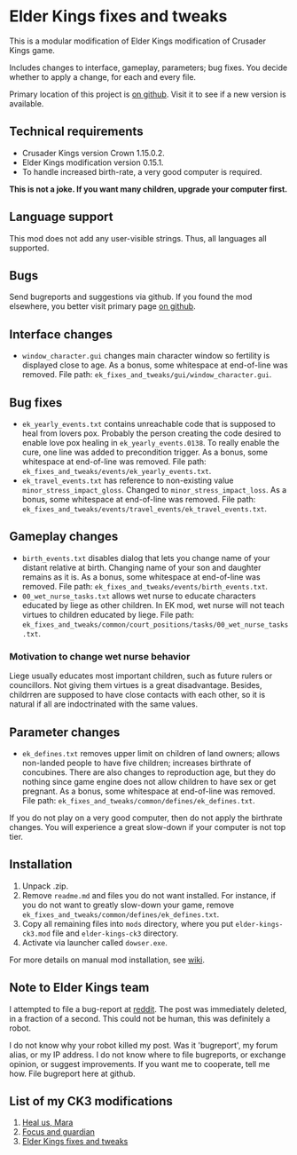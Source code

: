 # Elder Kings fixes and tweaks

This is a modular modification of Elder Kings modification of Crusader Kings game.

Includes changes to interface, gameplay, parameters; bug fixes. You decide whether to apply a change, for each and every file.

Primary location of this project is [on github](https://github.com/krisk0/ek_fixes_and_tweaks/). Visit it to see if a new version is available.

## Technical requirements

* Crusader Kings version Crown 1.15.0.2.
* Elder Kings modification version 0.15.1.
* To handle increased birth-rate, a very good computer is required.

**This is not a joke. If you want many children, upgrade your computer first.**

## Language support

This mod does not add any user-visible strings. Thus, all languages all supported.

## Bugs

Send bugreports and suggestions via github. If you found the mod elsewhere, you better visit primary page [on github](https://github.com/krisk0/ek_fixes_and_tweaks/).

## Interface changes

* `window_character.gui` changes main character window so fertility is displayed close to age. As a bonus, some whitespace at end-of-line was removed. File path: `ek_fixes_and_tweaks/gui/window_character.gui`.

## Bug fixes

* `ek_yearly_events.txt` contains unreachable code that is supposed to heal from lovers pox. Probably the person creating the code desired to enable love pox healing in `ek_yearly_events.0138`. To really enable the cure, one line was added to precondition trigger. As a bonus, some whitespace at end-of-line was removed. File path: `ek_fixes_and_tweaks/events/ek_yearly_events.txt`.
* `ek_travel_events.txt` has reference to non-existing value `minor_stress_impact_gloss`. Changed to `minor_stress_impact_loss`. As a bonus, some whitespace at end-of-line was removed. File path: `ek_fixes_and_tweaks/events/travel_events/ek_travel_events.txt`.

## Gameplay changes

* `birth_events.txt` disables dialog that lets you change name of your distant relative at birth. Changing name of your son and daughter remains as it is. As a bonus, some whitespace at end-of-line was removed. File path: `ek_fixes_and_tweaks/events/birth_events.txt`.
* `00_wet_nurse_tasks.txt` allows wet nurse to educate characters educated by liege as other children. In EK mod, wet nurse will not teach virtues to children educated by liege. File path: `ek_fixes_and_tweaks/common/court_positions/tasks/00_wet_nurse_tasks.txt`.

### Motivation to change wet nurse behavior

Liege usually educates most important children, such as future rulers or councillors. Not giving them virtues is a great disadvantage. Besides, childrren are supposed to have close contacts with each other, so it is natural if all are indoctrinated with the same values.

## Parameter changes

* `ek_defines.txt` removes upper limit on children of land owners; allows non-landed people to have five children; increases birthrate of concubines. There are also changes to reproduction age, but they do nothing since game engine does not allow children to have sex or get pregnant. As a bonus, some whitespace at end-of-line was removed. File path: `ek_fixes_and_tweaks/common/defines/ek_defines.txt`.

If you do not play on a very good computer, then do not apply the birthrate changes. You will experience a great slow-down if your computer is not top tier.

## Installation

1. Unpack .zip.
2. Remove `readme.md` and files you do not want installed. For instance, if you do not want to greatly slow-down your game, remove `ek_fixes_and_tweaks/common/defines/ek_defines.txt`.
3. Copy all remaining files into `mods` directory, where you put `elder-kings-ck3.mod` file and `elder-kings-ck3` directory.
4. Activate via launcher called `dowser.exe`.

For more details on manual mod installation, see [wiki](https://ck3.paradoxwikis.com/Modding#Installing_mods_manually).

## Note to Elder Kings team

I attempted to file a bug-report at [reddit](https://www.reddit.com/r/ElderKings/). The post was immediately deleted, in a fraction of a second. This could not be human, this was definitely a robot.

I do not know why your robot killed my post. Was it 'bugreport', my forum alias, or my IP address. I do not know where to file bugreports, or exchange opinion, or suggest improvements. If you want me to cooperate, tell me how. File bugreport here at github.

## List of my CK3 modifications

1. [Heal us, Mara](https://github.com/krisk0/heal_us_mara)
2. [Focus and guardian](https://github.com/krisk0/focus_and_guardian)
3. [Elder Kings fixes and tweaks](https://github.com/krisk0/ek_fixes_and_tweaks)
